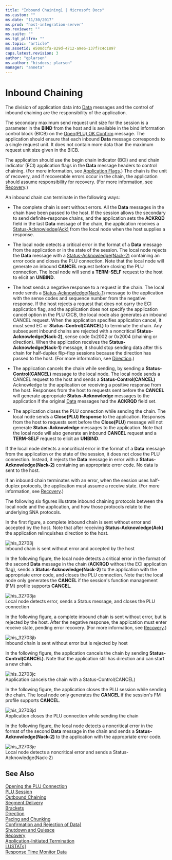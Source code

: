```yaml
---
title: "Inbound Chaining1 | Microsoft Docs"
ms.custom: ""
ms.date: "11/30/2017"
ms.prod: "host-integration-server"
ms.reviewer: ""
ms.suite: ""
ms.tgt_pltfrm: ""
ms.topic: "article"
ms.assetid: e508dcfa-829d-4712-a9e6-137f7c4c1897
caps.latest.revision: 3
author: "gplarsen"
ms.author: "hisdocs; plarsen"
manager: "anneta"
---
```

# Inbound Chaining
The division of application data into [Data](./data1.md) messages and the control of inbound chaining are the responsibility of the application.  
  
 The secondary maximum send request unit size for the session is a parameter in the **BIND** from the host and is available in the bind information control block (BICB) on the [Open(PLU) OK Confirm](./open-plu-oconfirm1.md) message. The application should ensure that each inbound **Data** message corresponds to a single request unit. It does not contain more data than the maximum request unit size given in the BICB.  
  
 The application should use the begin chain indicator (BCI) and end chain indicator (ECI) application flags in the **Data** message headers to control chaining. (For more information, see [Application Flags](../core/application-flags1.md).) The chain is the unit of recovery, and if recoverable errors occur in the chain, the application should assume responsibility for recovery. (For more information, see [Recovery](../core/recovery1.md).)  
  
 An inbound chain can terminate in the following ways:  
  
-   The complete chain is sent without errors. All the **Data** messages in the chain have been passed to the host. If the session allows the secondary to send definite-response chains, and the application sets the **ACKRQD** field in the last **Data** message of the chain, the application receives a [Status-Acknowledge(Ack)](./status-acknowledge-ack-2.md) from the local node when the host supplies a response.  
  
-   The local node detects a critical error in the format of a **Data** message from the application or in the state of the session. The local node rejects the **Data** message with a [Status-Acknowledge(Nack-2)](./status-acknowledge-nack-2-2.md) containing an error code and closes the PLU connection. Note that the local node will generate an inbound **CANCEL** request before closing the PLU connection. The local node will send a **TERM-SELF** request to the host to elicit an **UNBIND**.  
  
-   The host sends a negative response to a request in the chain. The local node sends a [Status-Acknowledge(Nack-1)](./status-acknowledge-nack-1-1.md) message to the application with the sense codes and sequence number from the negative response. If the host rejects a request that does not carry the ECI application flag, and the application does not specify the application cancel option in the PLU CICB, the local node also generates an inbound CANCEL request. When the application specifies application cancel, it must send EC or **Status-Control(CANCEL)** to terminate the chain. Any subsequent inbound chains are rejected with a noncritical **Status-Acknowledge(Nack-2)**, sense code 0x2002 or 0x2004 (chaining or direction). When the application receives the **Status-Acknowledge(Nack-1)** message, it should stop sending data after this chain for half-duplex flip-flop sessions because the direction has passed to the host. (For more information, see [Direction](../core/direction1.md).)  
  
-   The application cancels the chain while sending, by sending a **Status-Control(CANCEL)** message to the local node. The local node sends a CANCEL request to the host and sends a **Status-Control(CANCEL)** Acknowledge to the application on receiving a positive response from the host. Responses from the host to requests sent before the **CANCEL** will generate appropriate **Status-Acknowledge** messages to the application if the original [Data](./data1.md) messages had the **ACKRQD** field set.  
  
-   The application closes the PLU connection while sending the chain. The local node sends a **Close(PLU) Response** to the application. Responses from the host to requests sent before the **Close(PLU)** message will not generate **Status-Acknowledge** messages to the application. Note that the local node will also generate an inbound **CANCEL** request and a **TERM-SELF** request to elicit an **UNBIND**.  
  
 If the local node detects a noncritical error in the format of a **Data** message from the application or the state of the session, it does not close the PLU connection. Instead, it rejects the **Data** message in error with a **Status-Acknowledge(Nack-2)** containing an appropriate error code. No data is sent to the host.  
  
 If an inbound chain terminates with an error, when the session uses half-duplex protocols, the application must assume a receive state. (For more information, see [Recovery](../core/recovery1.md).)  
  
 The following six figures illustrate inbound chaining protocols between the local node and the application, and how those protocols relate to the underlying SNA protocols.  
  
 In the first figure, a complete inbound chain is sent without error and accepted by the host. Note that after receiving **Status-Acknowledge(Ack)** the application relinquishes direction to the host.  
  
 ![](../core/media/his-32703j.gif "his_32703j")  
Inbound chain is sent without error and accepted by the host  
  
 In the following figure, the local node detects a critical error in the format of the second **Data** message in the chain (**ACKRQD** without the ECI application flag), sends a **Status-Acknowledge(Nack-2)** to the application with the appropriate error code, and closes the PLU connection. Note that the local node only generates the **CANCEL** if the session's function management (FM) profile supports **CANCEL**.  
  
 ![](../core/media/his-32703ja.gif "his_32703ja")  
Local node detects error, sends a Status message, and closes the PLU connection  
  
 In the following figure, a complete inbound chain is sent without error, but is rejected by the host. After the negative response, the application must enter receive state, pending error recovery. (For more information, see [Recovery](../core/recovery1.md).)  
  
 ![](../core/media/his-32703jb.gif "his_32703jb")  
Inbound chain is sent without error but is rejected by host  
  
 In the following figure, the application cancels the chain by sending **Status-Control(CANCEL)**. Note that the application still has direction and can start a new chain.  
  
 ![](../core/media/his-32703jc.gif "his_32703jc")  
Application cancels the chain with a Status-Control(CANCEL)  
  
 In the following figure, the application closes the PLU session while sending the chain. The local node only generates the **CANCEL** if the session's FM profile supports **CANCEL**.  
  
 ![](../core/media/his-32703jd.gif "his_32703jd")  
Application closes the PLU connection while sending the chain  
  
 In the following figure, the local node detects a noncritical error in the format of the second **Data** message in the chain and sends a **Status-Acknowledge(Nack-2)** to the application with the appropriate error code.  
  
 ![](../core/media/his-32703je.gif "his_32703je")  
Local node detects a noncritical error and sends a Status-Acknowledge(Nack-2)  
  
## See Also  
 [Opening the PLU Connection](../core/opening-the-plu-connection1.md)   
 [PLU Session](../core/plu-session2.md)   
 [Outbound Chaining](../core/outbound-chaining2.md)   
 [Segment Delivery](../core/segment-delivery1.md)   
 [Brackets](../core/brackets1.md)   
 [Direction](../core/direction1.md)   
 [Pacing and Chunking](../core/pacing-and-chunking1.md)   
 [Confirmation and Rejection of Data\]](../core/confirmation-and-rejection-of-data]1.md)   
 [Shutdown and Quiesce](../core/shutdown-and-quiesce1.md)   
 [Recovery](../core/recovery1.md)   
 [Application-Initiated Termination](../core/application-initiated-termination1.md)   
 [LUSTATs\]](../core/lustats]1.md)   
 [Response Time Monitor Data](../core/response-time-monitor-data1.md)